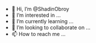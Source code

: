 - 👋 Hi, I’m @ShadinObroy
- 👀 I’m interested in ...
- 🌱 I’m currently learning ...
- 💞️ I’m looking to collaborate on ...
- 📫 How to reach me ...

<!---
ShadinObroy/ShadinObroy is a ✨ special ✨ repository because its `README.md` (this file) appears on your GitHub profile.
You can click the Preview link to take a look at your changes.
--->
